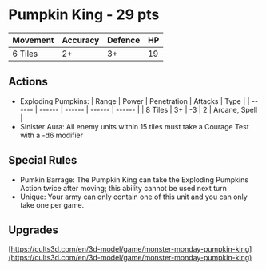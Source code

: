 # Pumpkin King  - 29 pts

|Movement | Accuracy | Defence | HP |
| ------ | ------ | ------ | ------ |
| 6 Tiles | 2+ | 3+ | 19 |

## Actions
- Exploding Pumpkins:
    | Range | Power | Penetration | Attacks | Type |
    | ------ | ------ | ------ | ------ | ------ |
    | 8 Tiles | 3+ | -3 | 2 | Arcane, Spell |
- Sinister Aura: All enemy units within 15 tiles must take a Courage Test with a -d6 modifier

## Special Rules
- Pumkin Barrage: The Pumpkin King can take the Exploding Pumpkins Action twice after moving; this ability cannot be used next turn
- Unique: Your army can only contain one of this unit and you can only take one per game.

## Upgrades

[https://cults3d.com/en/3d-model/game/monster-monday-pumpkin-king](https://cults3d.com/en/3d-model/game/monster-monday-pumpkin-king)
